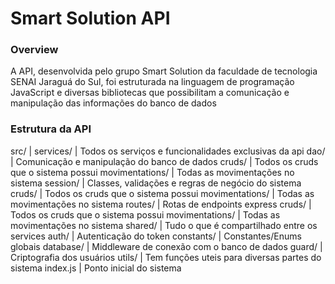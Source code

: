 # Smart Solution API

### Overview
A API, desenvolvida pelo grupo Smart Solution da faculdade de tecnologia SENAI Jaraguá do Sul, foi estruturada na linguagem de programação JavaScript e diversas bibliotecas que possibilitam a comunicação e manipulação das informações do banco de dados

### Estrutura da API

src/                          |
  services/                   | Todos os serviços e funcionalidades exclusivas da api
    dao/                      | Comunicação e manipulação do banco de dados
      cruds/                  | Todos os cruds que o sistema possui
      movimentations/         | Todas as movimentações no sistema
    session/                  | Classes, validações e regras de negócio do sistema
	  cruds/                  | Todos os cruds que o sistema possui
      movimentations/         | Todas as movimentações no sistema 
    routes/                   | Rotas de endpoints express
      cruds/                  | Todos os cruds que o sistema possui
      movimentations/         | Todas as movimentações no sistema 
  shared/                     | Tudo o que é compartilhado entre os services
    auth/                     | Autenticação do token
    constants/                | Constantes/Enums globais
    database/                 | Middleware de conexão com o banco de dados
    guard/                    | Criptografia dos usuários
    utils/                    | Tem funções uteis para diversas partes do sistema
  index.js                    | Ponto inicial do sistema
